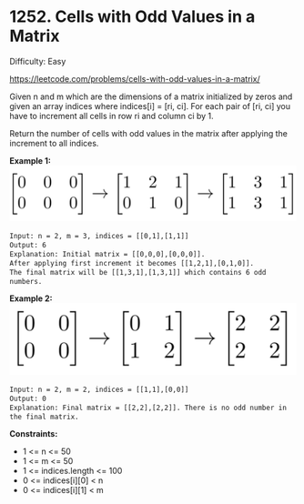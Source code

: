 # 1252. Cells with Odd Values in a Matrix

Difficulty: Easy

https://leetcode.com/problems/cells-with-odd-values-in-a-matrix/

Given n and m which are the dimensions of a matrix initialized by zeros and given an array indices where indices[i] = [ri, ci]. For each pair of [ri, ci] you have to increment all cells in row ri and column ci by 1.

Return the number of cells with odd values in the matrix after applying the increment to all indices.

**Example 1:**
![ex1](e1.png)
```
Input: n = 2, m = 3, indices = [[0,1],[1,1]]
Output: 6
Explanation: Initial matrix = [[0,0,0],[0,0,0]].
After applying first increment it becomes [[1,2,1],[0,1,0]].
The final matrix will be [[1,3,1],[1,3,1]] which contains 6 odd numbers.
```

**Example 2:**
![ex2](e2.png)
```
Input: n = 2, m = 2, indices = [[1,1],[0,0]]
Output: 0
Explanation: Final matrix = [[2,2],[2,2]]. There is no odd number in the final matrix.
```

**Constraints:**

* 1 <= n <= 50
* 1 <= m <= 50
* 1 <= indices.length <= 100
* 0 <= indices[i][0] < n
* 0 <= indices[i][1] < m
